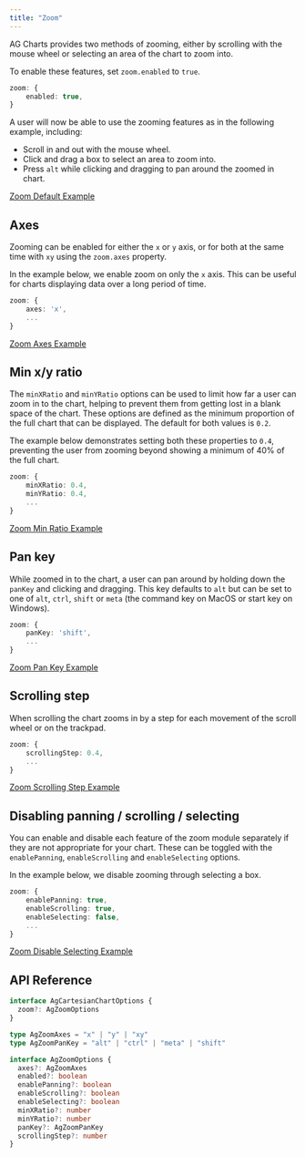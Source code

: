 ```yaml
---
title: "Zoom"
---
```


AG Charts provides two methods of zooming, either by scrolling with the mouse wheel or selecting an area of the chart to zoom into.

To enable these features, set `zoom.enabled` to `true`.

```ts
zoom: {
    enabled: true,
}
```

A user will now be able to use the zooming features as in the following example, including:

- Scroll in and out with the mouse wheel.
- Click and drag a box to select an area to zoom into.
- Press `alt` while clicking and dragging to pan around the zoomed in chart.

[Zoom Default Example](https://plnkr.co/edit/KznL1NS8lPEvtbba?open=main.js&preview)

## Axes

Zooming can be enabled for either the `x` or `y` axis, or for both at the same time with `xy` using the `zoom.axes` property.

In the example below, we enable zoom on only the `x` axis. This can be useful for charts displaying data over a long period of time.

```ts
zoom: {
    axes: 'x',
    ...
}
```

[Zoom Axes Example](https://plnkr.co/edit/0uBhpVmIrqvn5ABD?open=main.js&preview)

## Min x/y ratio

The `minXRatio` and `minYRatio` options can be used to limit how far a user can zoom in to the chart, helping to prevent them from getting lost in a blank space of the chart. These options are defined as the minimum proportion of the full chart that can be displayed. The default for both values is `0.2`.

The example below demonstrates setting both these properties to `0.4`, preventing the user from zooming beyond showing a minimum of 40% of the full chart.

```ts
zoom: {
    minXRatio: 0.4,
    minYRatio: 0.4,
    ...
}
```

[Zoom Min Ratio Example](https://plnkr.co/edit/Q3dfsaBlcbS0FzrR?open=main.js&preview)

## Pan key

While zoomed in to the chart, a user can pan around by holding down the `panKey` and clicking and dragging. This key defaults to `alt` but can be set to one of `alt`, `ctrl`, `shift` or `meta` (the command key on MacOS or start key on Windows).

```ts
zoom: {
    panKey: 'shift',
    ...
}
```

[Zoom Pan Key Example](https://plnkr.co/edit/CTWmJq8KzlJwGQxN?open=main.js&preview)

## Scrolling step

When scrolling the chart zooms in by a step for each movement of the scroll wheel or on the trackpad.

```ts
zoom: {
    scrollingStep: 0.4,
    ...
}
```

[Zoom Scrolling Step Example](https://plnkr.co/edit/Ld2LHkVCS7Q998FF?open=main.js&preview)

## Disabling panning / scrolling / selecting

You can enable and disable each feature of the zoom module separately if they are not appropriate for your chart. These can be toggled with the `enablePanning`, `enableScrolling` and `enableSelecting` options.

In the example below, we disable zooming through selecting a box. <!-- Since dragging is now only used to pan the chart, we can set the `panKey` to `false`. -->

```ts
zoom: {
    enablePanning: true,
    enableScrolling: true,
    enableSelecting: false,
    ...
}
```

[Zoom Disable Selecting Example](https://plnkr.co/edit/QjuAvu5fi8yCTbYQ?open=main.js&preview)

## API Reference

<!-- TODO: replace with usual api reference component -->

```ts
interface AgCartesianChartOptions {
  zoom?: AgZoomOptions
}

type AgZoomAxes = "x" | "y" | "xy"
type AgZoomPanKey = "alt" | "ctrl" | "meta" | "shift"

interface AgZoomOptions {
  axes?: AgZoomAxes
  enabled?: boolean
  enablePanning?: boolean
  enableScrolling?: boolean
  enableSelecting?: boolean
  minXRatio?: number
  minYRatio?: number
  panKey?: AgZoomPanKey
  scrollingStep?: number
}
```

<!-- <interface-documentation interfaceName='AgZoomOptions' config='{ "showSnippets": false, "lookupRoot": "charts-api" }'></interface-documentation> -->
